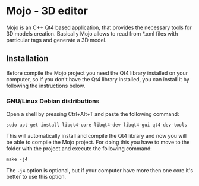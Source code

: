 Mojo - 3D editor
================

Mojo is an C++ Qt4 based application, that provides the necessary tools for 3D models creation. Basically Mojo allows
to read from *.xml files with particular tags and generate a 3D model.

Installation
------------
Before compile the Mojo project you need the Qt4 library installed on your computer, so if you don't have the 
Qt4 library installed, you can install it by following the instructions below.

### GNU/Linux Debian distributions ###
Open a shell by pressing Ctrl+Alt+T and paste the following command:

	sudo apt-get install libqt4-core libqt4-dev libqt4-gui qt4-dev-tools

This will automatically install and compile the Qt4 library and now you will be able to compile the Mojo project.
For doing this you have to move to the folder with the project and execute the following command:

	make -j4

The ``-j4`` option is optional, but if your computer have more then one core it's better to use this option.

